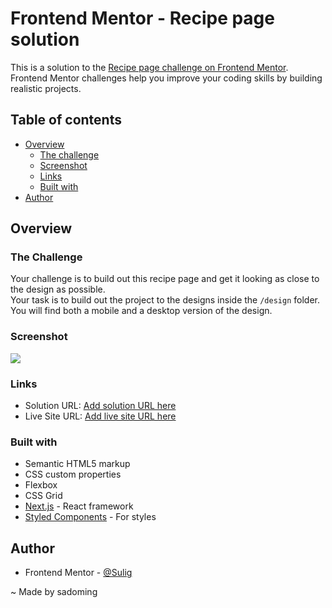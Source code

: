 # Frontend Mentor - Recipe page solution

This is a solution to the [Recipe page challenge on Frontend Mentor](https://www.frontendmentor.io/challenges/recipe-page-KiTsR8QQKm). 
<br/> Frontend Mentor challenges help you improve your coding skills by building realistic projects. 

## Table of contents

- [Overview](#overview)
  - [The challenge](#the-challenge)
  - [Screenshot](#screenshot)
  - [Links](#links)
  - [Built with](#built-with)
- [Author](#author)

## Overview

### The Challenge

Your challenge is to build out this recipe page and get it looking as close to the design as possible. <br/>
Your task is to build out the project to the designs inside the `/design` folder. You will find both a mobile and a desktop version of the design.

### Screenshot

![](./screenshot.jpg)

### Links

- Solution URL: [Add solution URL here](https://your-solution-url.com)
- Live Site URL: [Add live site URL here](https://your-live-site-url.com)

### Built with

- Semantic HTML5 markup
- CSS custom properties
- Flexbox
- CSS Grid
- [Next.js](https://nextjs.org/) - React framework
- [Styled Components](https://styled-components.com/) - For styles


## Author

- Frontend Mentor - [@Sulig](https://www.frontendmentor.io/profile/Sulig)

~ Made by sadoming
